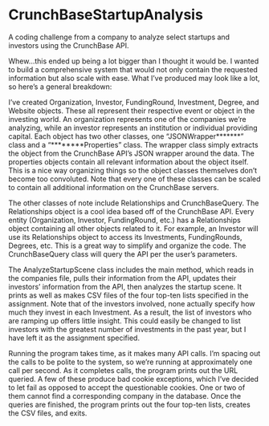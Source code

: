 # CrunchBaseStartupAnalysis
A coding challenge from a company to analyze select startups and investors using the CrunchBase API.

Whew…this ended up being a lot bigger than I thought it would be. I wanted to build a comprehensive system that would not only contain the requested information but also scale with ease. What I’ve produced may look like a lot, so here’s a general breakdown:

I’ve created Organization, Investor, FundingRound, Investment, Degree, and Website objects. These all represent their respective event or object in the investing world. An organization represents one of the companies we’re analyzing, while an investor represents an institution or individual providing capital. Each object has two other classes, one “JSONWrapper*******” class and a “********Properties” class. The wrapper class simply extracts the object from the CrunchBase API’s JSON wrapper around the data. The properties objects contain all relevant information about the object itself. This is a nice way organizing things so the object classes themselves don’t become too convoluted. Note that every one of these classes can be scaled to contain all additional information on the CrunchBase servers.

The other classes of note include Relationships and CrunchBaseQuery. The Relationships object is a cool idea based off of the CrunchBase API. Every entity (Organization, Investor, FundingRound, etc.) has a Relationships object containing all other objects related to it. For example, an Investor will use its Relationships object to access its Investments, FundingRounds, Degrees, etc. This is a great way to simplify and organize the code. The CrunchBaseQuery class will query the API per the user’s parameters.

The AnalyzeStartupScene class includes the main method, which reads in the companies file, pulls their information from the API, updates their investors’ information from the API, then analyzes the startup scene. It prints as well as makes CSV files of the four top-ten lists specified in the assignment. Note that of the investors involved, none actually specify how much they invest in each Investment. As a result, the list of investors who are ramping up offers little insight. This could easily be changed to list investors with the greatest number of investments in the past year, but I have left it as the assignment specified.

Running the program takes time, as it makes many API calls. I’m spacing out the calls to be polite to the system, so we’re running at approximately one call per second. As it completes calls, the program prints out the URL queried. A few of these produce bad cookie exceptions, which I’ve decided to let fail as opposed to accept the questionable cookies. One or two of them cannot find a corresponding company in the database. Once the queries are finished, the program prints out the four top-ten lists, creates the CSV files, and exits.

